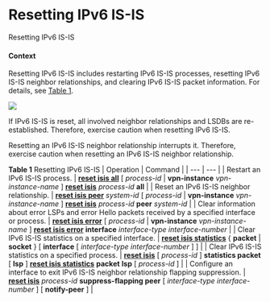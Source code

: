 Resetting IPv6 IS-IS
====================

Resetting IPv6 IS-IS

#### Context

Resetting IPv6 IS-IS includes restarting IPv6 IS-IS processes, resetting IPv6 IS-IS neighbor relationships, and clearing IPv6 IS-IS packet information. For details, see [Table 1](#EN-US_TASK_0000001130622646__table1451120547137).

![](public_sys-resources/note_3.0-en-us.png) 

If IPv6 IS-IS is reset, all involved neighbor relationships and LSDBs are re-established. Therefore, exercise caution when resetting IPv6 IS-IS.

Resetting an IPv6 IS-IS neighbor relationship interrupts it. Therefore, exercise caution when resetting an IPv6 IS-IS neighbor relationship.


**Table 1** Resetting IPv6 IS-IS
| Operation | Command |
| --- | --- |
| Restart an IPv6 IS-IS process. | [**reset isis all**](cmdqueryname=reset+isis+all) [ *process-id* | **vpn-instance** *vpn-instance-name* ]  [**reset isis**](cmdqueryname=reset+isis) *process-id* **all** |
| Reset an IPv6 IS-IS neighbor relationship. | [**reset isis peer**](cmdqueryname=reset+isis+peer) *system-id* [ *process-id* | **vpn-instance** *vpn-instance-name* ]  [**reset isis**](cmdqueryname=reset+isis) *process-id* **peer** *system-id* |
| Clear information about error LSPs and error Hello packets received by a specified interface or process. | [**reset isis error**](cmdqueryname=reset+isis+error) [ *process-id* | **vpn-instance** *vpn-instance-name* ]  [**reset isis error**](cmdqueryname=reset+isis+error) **interface** *interface-type* *interface-number* |
| Clear IPv6 IS-IS statistics on a specified interface. | [**reset isis statistics**](cmdqueryname=reset+isis+statistics) { **packet** | **socket** } [ **interface** [ *interface-type* *interface-number* ] ] |
| Clear IPv6 IS-IS statistics on a specified process. | [**reset isis**](cmdqueryname=reset+isis) [ *process-id* ] **statistics packet** [ **lsp** ]  [**reset isis statistics**](cmdqueryname=reset+isis+statistics) **packet** **lsp** [ *process-id* ] |
| Configure an interface to exit IPv6 IS-IS neighbor relationship flapping suppression. | [**reset isis**](cmdqueryname=reset+isis) *process-id* **suppress-flapping peer** [ *interface-type* *interface-number* ] [ **notify-peer** ] |